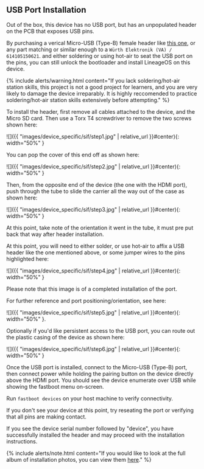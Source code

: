 ## USB Port Installation

Out of the box, this device has no USB port, but has an unpopulated header on the PCB that exposes USB pins.

By purchasing a verical Micro-USB (Type-B) female header like [this one](https://www.digikey.com/en/products/detail/würth-elektronik/614105150621/5047748), or any part matching or similar enough to a `Würth Elektronik (VA) / 614105150621`.
and either soldering or using hot-air to seat the USB port on the pins, you can still unlock the bootloader and install LineageOS on this device.

{% include alerts/warning.html content="If you lack soldering/hot-air station skills, this project is not a good project for learners, and you are very likely to damage the device irreparably. It is highly reccomended to practice soldering/hot-air station skills extensively before attempting." %}

To install the header, first remove all cables attached to the device, and the Micro SD card. Then use a Torx T4 screwdriver to remove the two screws shown here:

![]({{ "images/device_specific/sif/step1.jpg" | relative_url }}#center){: width="50%" }

You can pop the cover of this end off as shown here:

![]({{ "images/device_specific/sif/step2.jpg" | relative_url }}#center){: width="50%" }

Then, from the opposite end of the device (the one with the HDMI port), push through the tube to slide the carrier all the way out of the case as shown here:

![]({{ "images/device_specific/sif/step3.jpg" | relative_url }}#center){: width="50%" }

At this point, take note of the orientation it went in the tube, it must pre put back that way after header installation.

At this point, you will need to either solder, or use hot-air to affix a USB header like the one mentioned above, or some jumper wires to the pins highlighted here:

![]({{ "images/device_specific/sif/step4.jpg" | relative_url }}#center){: width="50%" }

Please note that this image is of a completed installation of the port.

For further reference and port positioning/orientation, see here:

![]({{ "images/device_specific/sif/step5.jpg" | relative_url }}#center){: width="50%" }.

Optionally if you'd like persistent access to the USB port, you can route out the plastic casing of the device as shown here:

![]({{ "images/device_specific/sif/step6.jpg" | relative_url }}#center){: width="50%" }

Once the USB port is installed, connect to the Micro-USB (Type-B) port, then connect power while holding the pairing button on the device directly above the HDMI port. You should see the device enumerate over USB while showing the fastboot menu on-screen.

Run `fastboot devices` on your host machine to verify connectivity.

If you don't see your device at this point, try reseating the port or verifying that all pins are making contact.

If you see the device serial number followed by "device", you have successfully installed the header and may proceed with the installation instructions.

{% include alerts/note.html content="If you would like to look at the full album of installation photos, you can view them [here](https://github.com/LineageOS/lineage_wiki/tree/main/images/device_specific/sif/)." %}
